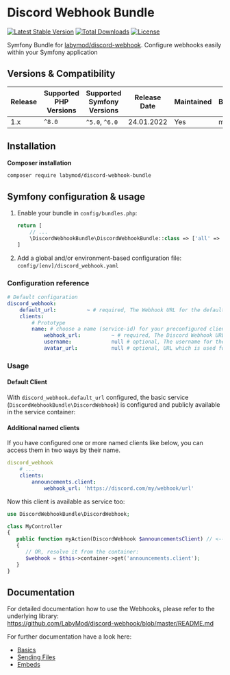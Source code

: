 # Discord Webhook Bundle
[![Latest Stable Version](https://poser.pugx.org/labymod/discord-webhook-bundle/v)](https://packagist.org/packages/labymod/discord-webhook-bundle)
[![Total Downloads](https://poser.pugx.org/labymod/discord-webhook-bundle/downloads)](https://packagist.org/packages/labymod/discord-webhook-bundle)
[![License](https://poser.pugx.org/labymod/discord-webhook-bundle/license)](https://packagist.org/packages/labymod/discord-webhook-bundle)

Symfony Bundle for [labymod/discord-webhook](https://github.com/LabyMod/discord-webhook). Configure webhooks easily within your Symfony application

## Versions & Compatibility

| Release | Supported PHP Versions | Supported Symfony Versions | Release Date | Maintained | Branch |
|---------|------------------------|----------------------------|--------------|------------|--------|
| 1.x     | `^8.0`                 | `^5.0`, `^6.0`             | 24.01.2022   | Yes        | master |

## Installation

**Composer installation**
```bash
composer require labymod/discord-webhook-bundle
```

## Symfony configuration & usage
1. Enable your bundle in `config/bundles.php`:
    ```php
    return [
        // ...
        \DiscordWebhookBundle\DiscordWebhookBundle::class => ['all' => true],
    ]
    ```
2. Add a global and/or environment-based configuration file: `config/[env]/discord_webhook.yaml`

### Configuration reference
```yaml
# Default configuration
discord_webhook:
    default_url:          ~ # required, The Webhook URL for the default service.
    clients:
        # Prototype
        name: # choose a name (service-id) for your preconfigured client
            webhook_url:          ~ # required, The Discord Webhook URL for this client.
            username:             null # optional, The username for the Discord bot.
            avatar_url:           null # optional, URL which is used for the Bot avatar.
```

### Usage
#### Default Client
With `discord_webhook.default_url` configured, the basic service (`DiscordWebhookBundle\DiscordWebhook`) is configured and publicly available in the service container:

#### Additional named clients
If you have configured one or more named clients like below, you can access them in two ways by their name.
```yaml
discord_webhook
    # ...
    clients:
        announcements.client:
            webhook_url: 'https://discord.com/my/webhook/url'
```

Now this client is available as service too:
```php
use DiscordWebhookBundle\DiscordWebhook;

class MyController
{
   public function myAction(DiscordWebhook $announcementsClient) // <-- Thanks to an ArgumentValueResolver, name the parameter after your client, and it will be resolved automatically
   {
      // OR, resolve it from the container:
      $webhook = $this->container->get('announcements.client');
   }
}
```

## Documentation
For detailed documentation how to use the Webhooks, please refer to the underlying library:<br>
https://github.com/LabyMod/discord-webhook/blob/master/README.md

For further documentation have a look here:
* [Basics](https://github.com/LabyMod/discord-webhook/blob/master/docs/01_Basics.md)
* [Sending Files](https://github.com/LabyMod/discord-webhook/blob/master/docs/02_SendingFiles.md)
* [Embeds](https://github.com/LabyMod/discord-webhook/blob/master/docs/03_Embeds.md)
